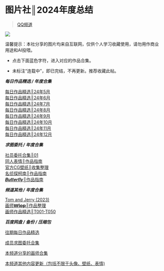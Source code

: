 # 图片社║2024年度总结

> [QQ频道](https://pd.qq.com/s/doroebb0h)    

![](https://i.postimg.cc/BnRqSS1z/Picsart-24-12-30-23-45-39-421.png)    

温馨提示：本社分享的图片均来自互联网，仅供个人学习收藏使用，请勿用作商业用途和AI投喂。

* 点击下面蓝色字符，进入对应的作品合集。 
 
* 未标注“连载中”，即已完结，不再更新。推荐收藏此帖。

***每日作品精选 / 年度合集***

[每日作品精选║24年5月](图片社║每日作品精选║24年5月.md)  
[每日作品精选║24年6月](图片社║每日作品精选║24年6月.md)  
[每日作品精选║24年7月](图片社║每日作品精选║24年7月.md)  
[每日作品精选║24年8月](图片社║每日作品精选║24年8月.md)  
[每日作品精选║24年9月](图片社║每日作品精选║24年9月.md)  
[每日作品精选║24年10月](图片社║每日作品精选║24年10月.md)  
[每日作品精选║24年11月](图片社║每日作品精选║24年11月.md)  
[每日作品精选║24年12月](图片社║每日作品精选║24年12月.md)  

***求图委托 / 年度合集***

[社员委托合集║01](图片社║社员委托合集║01.md)  
[同人表情║作品指南](图片社║同人表情║作品指南.md)   
[官方CG壁纸║收集整理](图片社║官方CG壁纸║收集整理.md)    
[名侦探柯南║作品指南](图片社║名侦探柯南║作品指南.md)   
[𝑩𝒖𝒕𝒕𝒆𝒓𝒇𝒍𝒚║作品指南](图片社║𝑩𝒖𝒕𝒕𝒆𝒓𝒇𝒍𝒚║作品指南.md)  

***频道其他 / 年度合集***

[Tom and Jerry (2023)](图片社║Tom%20and%20Jerry%20(2023).md)    
[画师𝗪𝗹𝗼𝗽║作品整理](图片社║画师𝗪𝗹𝗼𝗽║作品整理.md)  
[画师作品精选║T001-T050](作品指南/已完成/T系列/图片社║画师作品精选║T001-T050.md)  

***百度网盘 / 备份 / 压缩包***

[往期每日作品精选](https://pan.baidu.com/s/1NoLnUzId9TA6hHFwh-6X2w?pwd=HUDA)  

[成员求图委托合集](https://pan.baidu.com/s/1WBiip4Tveg2EKWB1sZPWmA?pwd=HUDA)  

[本频道分享的画师合集](https://pan.baidu.com/s/13sAUu9k4yZ2jGV-bhoo92Q?pwd=HUDA)  

[本频道其他内容更新（包括不限于头像、壁纸、表情)    ](https://pan.baidu.com/s/1iQTDJDPA1ws-deHdgd3hYQ?pwd=HUDA)  